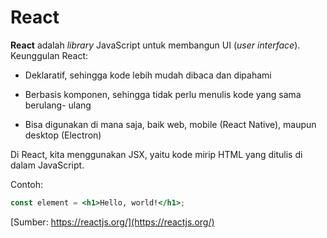 # React

**React** adalah _library_ JavaScript untuk membangun UI (_user interface_).
Keunggulan React:

- Deklaratif, sehingga kode lebih mudah dibaca dan dipahami

- Berbasis komponen, sehingga tidak perlu menulis kode yang sama berulang-
  ulang

- Bisa digunakan di mana saja, baik web, mobile (React Native), maupun desktop
  (Electron)

Di React, kita menggunakan JSX, yaitu kode mirip HTML yang ditulis di dalam
JavaScript.

Contoh:

```jsx
const element = <h1>Hello, world!</h1>;
```

[Sumber: https://reactjs.org/](https://reactjs.org/)

